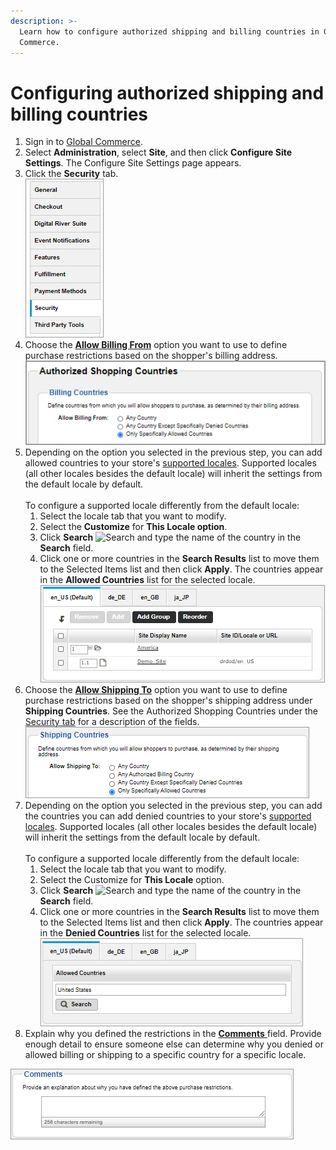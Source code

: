 ```yaml
---
description: >-
  Learn how to configure authorized shipping and billing countries in Global
  Commerce.
---
```


# Configuring authorized shipping and billing countries

1. Sign in to [Global Commerce](https://gc.digitalriver.com/gc/ent/login.do).
2. Select **Administration**, select **Site**, and then click **Configure Site Settings**. The Configure Site Settings page appears.
3. Click the **Security** tab.\
   &#x20;<img src="../../.gitbook/assets/Security-tab.png" alt="" data-size="original">&#x20;
4. Choose the [**Allow Billing From**](../../general-resources/admin-apis-reference/sites/authorized-shipping-and-billing-countries.md#billing-countries) option you want to use to define purchase restrictions based on the shopper's billing address.\
   <img src="../../.gitbook/assets/Allow-Billing-From.png" alt="" data-size="original">&#x20;
5. Depending on the option you selected in the previous step, you can add allowed countries to your store's [supported locales](../../general-resources/admin-apis-reference/sites/authorized-shipping-and-billing-countries.md#locales). Supported locales (all other locales besides the default locale) will inherit the settings from the default locale by default.\
   \
   To configure a supported locale differently from the default locale:
   1. Select the locale tab that you want to modify.
   2. Select the **Customize** for **This Locale option**.
   3. Click **Search** ![Search](https://help.digitalriver.com/help/Resources/Images/Shared/search.png) and type the name of the country in the **Search** field.
   4. Click one or more countries in the **Search Results** list to move them to the Selected Items list and then click **Apply**. The countries appear in the **Allowed Countries** list for the selected locale.\
      <img src="../../.gitbook/assets/Billing-Countries-Locales.png" alt="" data-size="original">&#x20;
6. Choose the [**Allow Shipping To**](../../general-resources/admin-apis-reference/sites/authorized-shipping-and-billing-countries.md#shipping-countries) option you want to use to define purchase restrictions based on the shopper's shipping address under **Shipping Countries**. See the Authorized Shopping Countries under the [Security tab](configuring-authorized-shipping-and-billing-countries.md#security-tab) for a description of the fields.\
   <img src="../../.gitbook/assets/Shipping-Countries.png" alt="" data-size="original">&#x20;
7. Depending on the option you selected in the previous step, you can add the countries you can add denied countries to your store's [supported locales](../../general-resources/admin-apis-reference/sites/authorized-shipping-and-billing-countries.md#locales). Supported locales (all other locales besides the default locale) will inherit the settings from the default locale by default.\
   \
   To configure a supported locale differently from the default locale:
   1. Select the locale tab that you want to modify.
   2. Select the Customize for **This Locale** option.
   3. Click **Search** ![Search](https://help.digitalriver.com/help/Resources/Images/Shared/search.png) and type the name of the country in the **Search** field.
   4. Click one or more countries in the **Search Results** list to move them to the Selected Items list and then click **Apply**. The countries appear in the **Denied Countries** list for the selected locale.\
      <img src="../../.gitbook/assets/Shipping-Countries-locales.png" alt="" data-size="original">&#x20;
8. Explain why you defined the restrictions in the [**Comments** ](../../general-resources/admin-apis-reference/sites/authorized-shipping-and-billing-countries.md#comments)field. Provide enough detail to ensure someone else can determine why you denied or allowed billing or shipping to a specific country for a specific locale.

![](../../.gitbook/assets/Comments.png)
